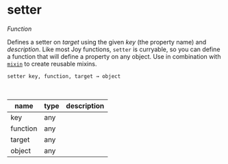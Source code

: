 # setter

_Function_

Defines a setter on _target_ using the given _key_ (the property name) and _description_. Like most Joy functions, `setter` is curryable, so you can define a function that will define a property on any object. Use in combination with [`mixin`](#mixin) to create reusable mixins.

<pre><code>setter key, function, target &rarr; object</code></pre>
<br>

| name | type | description |
|------|------|-------------|
|key|any||
|function|any||
|target|any||
|object|any||


